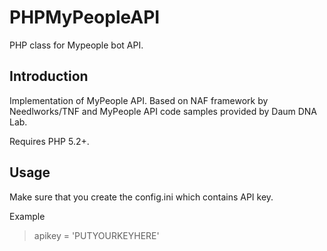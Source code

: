 PHPMyPeopleAPI
==============

PHP class for Mypeople bot API.

## Introduction
Implementation of MyPeople API. Based on NAF framework by Needlworks/TNF and MyPeople API code samples provided by Daum DNA Lab.

Requires PHP 5.2+.

## Usage
Make sure that you create the config.ini which contains API key.

Example

> apikey = 'PUTYOURKEYHERE'
